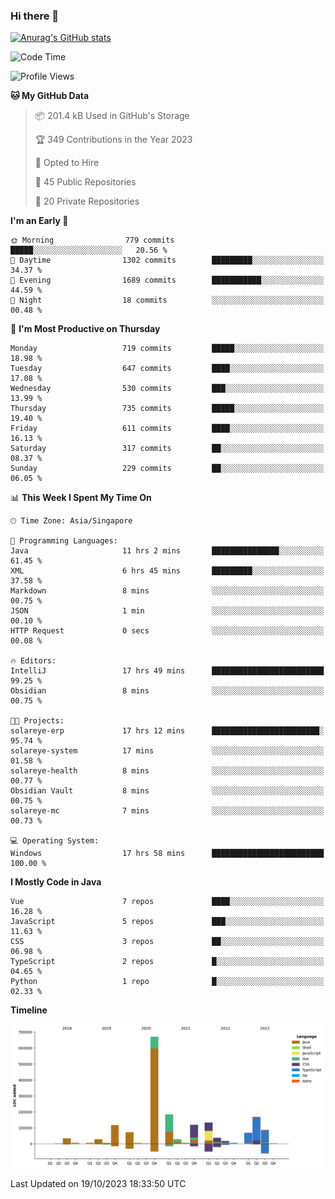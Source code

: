 ### Hi there 👋

[![Anurag's GitHub stats](https://github-readme-stats.vercel.app/api?username=xiumu2017&show_icons=true&theme=radical)](https://github.com/anuraghazra/github-readme-stats)

<!--
**xiumu2017/xiumu2017** is a ✨ _special_ ✨ repository because its `README.md` (this file) appears on your GitHub profile.

Here are some ideas to get you started:

- 🔭 I’m currently working on ...
- 🌱 I’m currently learning ...
- 👯 I’m looking to collaborate on ...
- 🤔 I’m looking for help with ...
- 💬 Ask me about ...
- 📫 How to reach me: ...
- 😄 Pronouns: ...
- ⚡ Fun fact: ...
-->

<!--START_SECTION:waka-->
![Code Time](http://img.shields.io/badge/Code%20Time-1%2C741%20hrs%2053%20mins-blue)

![Profile Views](http://img.shields.io/badge/Profile%20Views-0-blue)

**🐱 My GitHub Data** 

> 📦 201.4 kB Used in GitHub's Storage 
 > 
> 🏆 349 Contributions in the Year 2023
 > 
> 💼 Opted to Hire
 > 
> 📜 45 Public Repositories 
 > 
> 🔑 20 Private Repositories 
 > 
**I'm an Early 🐤** 

```text
🌞 Morning                779 commits         █████░░░░░░░░░░░░░░░░░░░░   20.56 % 
🌆 Daytime                1302 commits        █████████░░░░░░░░░░░░░░░░   34.37 % 
🌃 Evening                1689 commits        ███████████░░░░░░░░░░░░░░   44.59 % 
🌙 Night                  18 commits          ░░░░░░░░░░░░░░░░░░░░░░░░░   00.48 % 
```
📅 **I'm Most Productive on Thursday** 

```text
Monday                   719 commits         █████░░░░░░░░░░░░░░░░░░░░   18.98 % 
Tuesday                  647 commits         ████░░░░░░░░░░░░░░░░░░░░░   17.08 % 
Wednesday                530 commits         ███░░░░░░░░░░░░░░░░░░░░░░   13.99 % 
Thursday                 735 commits         █████░░░░░░░░░░░░░░░░░░░░   19.40 % 
Friday                   611 commits         ████░░░░░░░░░░░░░░░░░░░░░   16.13 % 
Saturday                 317 commits         ██░░░░░░░░░░░░░░░░░░░░░░░   08.37 % 
Sunday                   229 commits         ██░░░░░░░░░░░░░░░░░░░░░░░   06.05 % 
```


📊 **This Week I Spent My Time On** 

```text
🕑︎ Time Zone: Asia/Singapore

💬 Programming Languages: 
Java                     11 hrs 2 mins       ███████████████░░░░░░░░░░   61.45 % 
XML                      6 hrs 45 mins       █████████░░░░░░░░░░░░░░░░   37.58 % 
Markdown                 8 mins              ░░░░░░░░░░░░░░░░░░░░░░░░░   00.75 % 
JSON                     1 min               ░░░░░░░░░░░░░░░░░░░░░░░░░   00.10 % 
HTTP Request             0 secs              ░░░░░░░░░░░░░░░░░░░░░░░░░   00.08 % 

🔥 Editors: 
IntelliJ                 17 hrs 49 mins      █████████████████████████   99.25 % 
Obsidian                 8 mins              ░░░░░░░░░░░░░░░░░░░░░░░░░   00.75 % 

🐱‍💻 Projects: 
solareye-erp             17 hrs 12 mins      ████████████████████████░   95.74 % 
solareye-system          17 mins             ░░░░░░░░░░░░░░░░░░░░░░░░░   01.58 % 
solareye-health          8 mins              ░░░░░░░░░░░░░░░░░░░░░░░░░   00.77 % 
Obsidian Vault           8 mins              ░░░░░░░░░░░░░░░░░░░░░░░░░   00.75 % 
solareye-mc              7 mins              ░░░░░░░░░░░░░░░░░░░░░░░░░   00.73 % 

💻 Operating System: 
Windows                  17 hrs 58 mins      █████████████████████████   100.00 % 
```

**I Mostly Code in Java** 

```text
Vue                      7 repos             ████░░░░░░░░░░░░░░░░░░░░░   16.28 % 
JavaScript               5 repos             ███░░░░░░░░░░░░░░░░░░░░░░   11.63 % 
CSS                      3 repos             ██░░░░░░░░░░░░░░░░░░░░░░░   06.98 % 
TypeScript               2 repos             █░░░░░░░░░░░░░░░░░░░░░░░░   04.65 % 
Python                   1 repo              █░░░░░░░░░░░░░░░░░░░░░░░░   02.33 % 
```



**Timeline**

![Lines of Code chart](https://raw.githubusercontent.com/xiumu2017/xiumu2017/main/assets/bar_graph.png)


 Last Updated on 19/10/2023 18:33:50 UTC
<!--END_SECTION:waka-->
